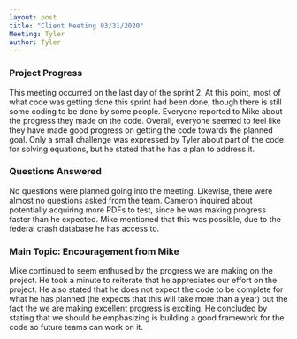 ```yaml
---
layout: post
title: "Client Meeting 03/31/2020"
Meeting: Tyler
author: Tyler
---
```


### Project Progress
This meeting occurred on the last day of the sprint 2. At this point, most of what code was getting done this sprint had been done, though there is still some coding to be done by some people. Everyone reported to Mike about the progress they made on the code. Overall, everyone seemed to feel like they have made good progress on getting the code towards the planned goal. Only a small challenge was expressed by Tyler about part of the code for solving equations, but he stated that he has a plan to address it.

### Questions Answered
No questions were planned going into the meeting. Likewise, there were almost no questions asked from the team. Cameron inquired about potentially acquiring more PDFs to test, since he was making progress faster than he expected. Mike mentioned that this was possible, due to the federal crash database he has access to.

### Main Topic: Encouragement from Mike
Mike continued to seem enthused by the progress we are making on the project. He took a minute to reiterate that he appreciates our effort on the project. He also stated that he does not expect the code to be complete for what he has planned (he expects that this will take more than a year) but the fact the we are making excellent progress is exciting. He concluded by stating that we should be emphasizing is building a good framework for the code so future teams can work on it.
